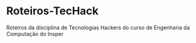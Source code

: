 # Roteiros-TecHack
Roteiros da disciplina de Tecnologias Hackers do curso de Engenharia da Computação do Insper
